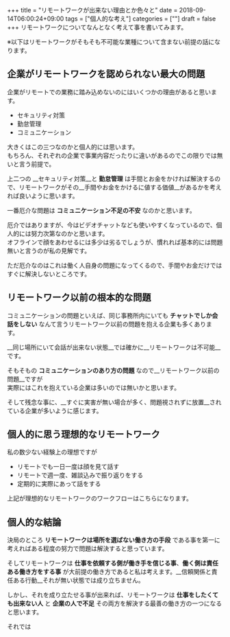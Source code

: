 +++
title = "リモートワークが出来ない理由とか色々と"
date = 2018-09-14T06:00:24+09:00
tags = ["個人的な考え"]
categories = [""]
draft = false
+++
リモートワークについてなんとなく考えて事を書いてみます。

※以下はリモートワークがそもそも不可能な業種について含まない前提の話になります。

## 企業がリモートワークを認められない最大の問題
企業がリモートでの業務に踏み込めないのにはいくつかの理由があると思います。

- セキュリティ対策
- 勤怠管理
- コミュニケーション

大きくはこの三つなのかと個人的には思います。  
もちろん、それぞれの企業で事業内容だったりに違いがあるのでこの限りでは無いと言う前提で。


上二つの __セキュリティ対策__と __勤怠管理__ は手間とお金をかければ解決するので、リモートワークがその__手間やお金をかけるに値する価値__があるかを考えれば良いように思います。

一番厄介な問題は __コミュニケーション不足の不安__ なのかと思います。 

厄介ではありますが、今はビデオチャットなども使いやすくなっているので、個人的には努力次第なのかと思います。  
オフラインで顔をあわせるには多少は劣るでしょうが、慣れれば基本的には問題無いと言うのが私の見解です。

ただ厄介なのはこれは働く人自身の問題になってくるので、手間やお金だけではすぐに解決しないところです。

## リモートワーク以前の根本的な問題
コミュニケーションの問題といえば、同じ事務所内にいても __チャットでしか会話をしない__ なんて言うリモートワーク以前の問題を抱える企業も多くあります。
 
__同じ場所にいて会話が出来ない状態__では確かに__リモートワークは不可能__です。

そもそもの __コミュニケーションのあり方の問題__ なので__リモートワーク以前の問題__ですが  
実際にはこれを抱えている企業は多いのでは無いかと思います。

そして残念な事に、__すぐに実害が無い場合が多く、問題視されずに放置__されている企業が多いように感じます。


## 個人的に思う理想的なリモートワーク
私の数少ない経験上の理想ですが

- リモートでも一日一度は顔を見て話す
- リモートで週一度、雑談込みで振り返りをする
- 定期的に実際にあって話をする

上記が理想的なリモートワークのワークフローはこちらになります。

## 個人的な結論
決局のところ __リモートワークは場所を選ばない働き方の手段__ である事を第一に考えればある程度の努力で問題は解決すると思っています。

そしてリモートワークは __仕事を依頼する側が働き手を信じる事__、__働く側は責任ある働き方をする事__ が大前提の働き方であると私は考えます。__信頼関係と責任ある行動__それが無い状態では成り立ちません。

しかし、それを成り立たせる事が出来れば、リモートワークは __仕事をしたくても出来ない人__ と __企業の人で不足__ その両方を解決する最善の働き方の一つになると思います。

それでは
